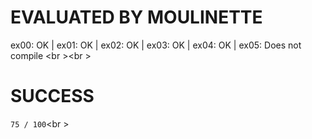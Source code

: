 # EVALUATED BY MOULINETTE
ex00: OK | ex01: OK | ex02: OK | ex03: OK | ex04: OK | ex05: Does not compile
<br \><br \>

# SUCCESS
`75 / 100`<br \>
